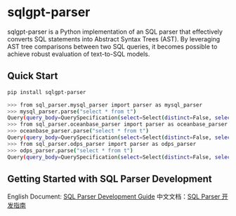 # sqlgpt-parser

sqlgpt-parser is a Python implementation of an SQL parser that effectively converts SQL statements into Abstract Syntax Trees (AST). By leveraging AST tree comparisons between two SQL queries, it becomes possible to achieve robust evaluation of text-to-SQL models.

## Quick Start

```sh
pip install sqlgpt-parser
```

```sh
>>> from sql_parser.mysql_parser import parser as mysql_parser
>>> mysql_parser.parse("select * from t")
Query(query_body=QuerySpecification(select=Select(distinct=False, select_items=[SingleColumn(expression=QualifiedNameReference(name=QualifiedName.of("*")))]), from_=Table(name=QualifiedName.of("t"), for_update=False), order_by=[], limit=0, offset=0, for_update=False, nowait_or_wait=False), order_by=[], limit=0, offset=0)
>>> from sql_parser.oceanbase_parser import parser as oceanbase_parser
>>> oceanbase_parser.parse("select * from t")
Query(query_body=QuerySpecification(select=Select(distinct=False, select_items=[SingleColumn(expression=QualifiedNameReference(name=QualifiedName.of("*")))]), from_=Table(name=QualifiedName.of("t"), for_update=False), order_by=[], limit=0, offset=0, for_update=False, nowait_or_wait=False), order_by=[], limit=0, offset=0)
>>> from sql_parser.odps_parser import parser as odps_parser
>>> odps_parser.parse("select * from t")
Query(query_body=QuerySpecification(select=Select(distinct=False, select_items=[SingleColumn(expression=QualifiedNameReference(name=QualifiedName.of("*")))]), from_=Table(name=QualifiedName.of("t"), for_update=False), order_by=[], limit=0, offset=0, for_update=False, nowait_or_wait=False), order_by=[], limit=0, offset=0)
```

## Getting Started with SQL Parser Development

English Document: [SQL Parser Development Guide](./docs/docs-en/SQL%20Parser%20Development%20Guide.md)
中文文档：[SQL Parser 开发指南](./docs/docs-ch/SQL%20Parser%20开发指南.md)